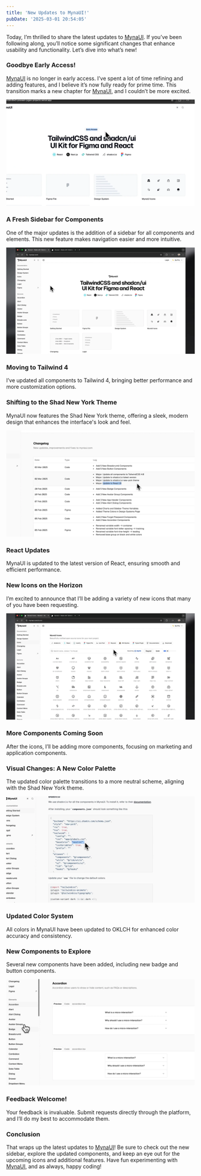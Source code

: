 ```yaml
---
title: 'New Updates to MynaUI!'
pubDate: '2025-03-01 20:54:05'
---
```


Today, I’m thrilled to share the latest updates to [MynaUI](https://mynaui.com).
If you’ve been following along, you’ll notice some significant changes that
enhance usability and functionality. Let’s dive into what’s new!

### Goodbye Early Access!

[MynaUI](https://mynaui.com) is no longer in early access. I’ve spent a lot of
time refining and adding features, and I believe it’s now fully ready for prime
time. This transition marks a new chapter for [MynaUI](https://mynaui.com), and
I couldn’t be more excited.

![MynaUI previous version](../../images/new-updates-to-mynaui/mynaui_previous_version.webp)

### A Fresh Sidebar for Components

One of the major updates is the addition of a sidebar for all components and
elements. This new feature makes navigation easier and more intuitive.

![New sidebar feature in MynaUI](../../images/new-updates-to-mynaui/new_sidebar_feature_in_mynaui.webp)

### Moving to Tailwind 4

I’ve updated all components to Tailwind 4, bringing better performance and more
customization options.

### Shifting to the Shad New York Theme

MynaUI now features the Shad New York theme, offering a sleek, modern design
that enhances the interface's look and feel.

![Shad New York theme in MynaUI](../../images/new-updates-to-mynaui/shad_new_york_theme_in_mynaui.webp)

### React Updates

MynaUI is updated to the latest version of React, ensuring smooth and efficient
performance.

### New Icons on the Horizon

I’m excited to announce that I’ll be adding a variety of new icons that many of
you have been requesting.

![Upcoming icons for MynaUI](../../images/new-updates-to-mynaui/upcoming_icons_for_mynaui.webp)

### More Components Coming Soon

After the icons, I’ll be adding more components, focusing on marketing and
application components.

### Visual Changes: A New Color Palette

The updated color palette transitions to a more neutral scheme, aligning with
the Shad New York theme.

![New color palette in MynaUI](../../images/new-updates-to-mynaui/new_color_palette_in_mynaui.webp)

### Updated Color System

All colors in MynaUI have been updated to OKLCH for enhanced color accuracy and
consistency.

### New Components to Explore

Several new components have been added, including new badge and button
components.

![New components in MynaUI](../../images/new-updates-to-mynaui/new_components_in_mynaui.webp)

### Feedback Welcome!

Your feedback is invaluable. Submit requests directly through the platform, and
I’ll do my best to accommodate them.

### Conclusion

That wraps up the latest updates to [MynaUI](https://mynaui.com)! Be sure to
check out the new sidebar, explore the updated components, and keep an eye out
for the upcoming icons and additional features. Have fun experimenting with
[MynaUI](https://mynaui.com), and as always, happy coding!
